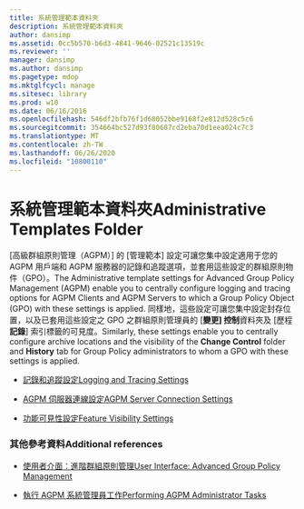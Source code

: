 ```yaml
---
title: 系統管理範本資料夾
description: 系統管理範本資料夾
author: dansimp
ms.assetid: 0cc5b570-b6d3-4841-9646-02521c13519c
ms.reviewer: ''
manager: dansimp
ms.author: dansimp
ms.pagetype: mdop
ms.mktglfcycl: manage
ms.sitesec: library
ms.prod: w10
ms.date: 06/16/2016
ms.openlocfilehash: 546df2bfb76f1d68052bbe9168f2e812d528c5c6
ms.sourcegitcommit: 354664bc527d93f80687cd2eba70d1eea024c7c3
ms.translationtype: MT
ms.contentlocale: zh-TW
ms.lasthandoff: 06/26/2020
ms.locfileid: "10800110"
---
```

# <span data-ttu-id="1196b-103">系統管理範本資料夾</span><span class="sxs-lookup"><span data-stu-id="1196b-103">Administrative Templates Folder</span></span>


<span data-ttu-id="1196b-104">[高級群組原則管理（AGPM）] 的 [管理範本] 設定可讓您集中設定適用于您的 AGPM 用戶端和 AGPM 服務器的記錄和追蹤選項，並套用這些設定的群組原則物件（GPO）。</span><span class="sxs-lookup"><span data-stu-id="1196b-104">The Administrative template settings for Advanced Group Policy Management (AGPM) enable you to centrally configure logging and tracing options for AGPM Clients and AGPM Servers to which a Group Policy Object (GPO) with these settings is applied.</span></span> <span data-ttu-id="1196b-105">同樣地，這些設定可讓您集中設定封存位置，以及已套用這些設定之 GPO 之群組原則管理員的 [**變更] 控制**資料夾及 [歷程**記錄**] 索引標籤的可見度。</span><span class="sxs-lookup"><span data-stu-id="1196b-105">Similarly, these settings enable you to centrally configure archive locations and the visibility of the **Change Control** folder and **History** tab for Group Policy administrators to whom a GPO with these settings is applied.</span></span>

-   [<span data-ttu-id="1196b-106">記錄和追蹤設定</span><span class="sxs-lookup"><span data-stu-id="1196b-106">Logging and Tracing Settings</span></span>](logging-and-tracing-settings-agpm30ops.md)

-   [<span data-ttu-id="1196b-107">AGPM 伺服器連線設定</span><span class="sxs-lookup"><span data-stu-id="1196b-107">AGPM Server Connection Settings</span></span>](agpm-server-connection-settings-agpm30ops.md)

-   [<span data-ttu-id="1196b-108">功能可見性設定</span><span class="sxs-lookup"><span data-stu-id="1196b-108">Feature Visibility Settings</span></span>](feature-visibility-settings-agpm30ops.md)

### <span data-ttu-id="1196b-109">其他參考資料</span><span class="sxs-lookup"><span data-stu-id="1196b-109">Additional references</span></span>

-   [<span data-ttu-id="1196b-110">使用者介面：進階群組原則管理</span><span class="sxs-lookup"><span data-stu-id="1196b-110">User Interface: Advanced Group Policy Management</span></span>](user-interface-advanced-group-policy-management-agpm30ops.md)

-   [<span data-ttu-id="1196b-111">執行 AGPM 系統管理員工作</span><span class="sxs-lookup"><span data-stu-id="1196b-111">Performing AGPM Administrator Tasks</span></span>](performing-agpm-administrator-tasks-agpm30ops.md)

 

 





